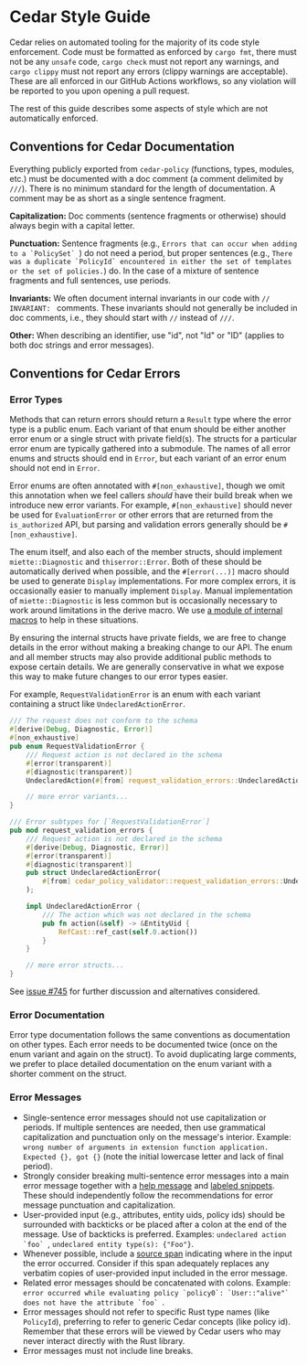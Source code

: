 # Cedar Style Guide

Cedar relies on automated tooling for the majority of its code style enforcement.
Code must be formatted as enforced by `cargo fmt`, there must not be any `unsafe` code, `cargo check` must not report any warnings, and `cargo clippy` must not report any errors (clippy warnings are acceptable).
These are all enforced in our GitHub Actions workflows, so any violation will be reported to you upon opening a pull request.

The rest of this guide describes some aspects of style which are not automatically enforced.

## Conventions for Cedar Documentation

Everything publicly exported from `cedar-policy` (functions, types, modules, etc.) must be documented with a doc comment (a comment delimited by `///`).
There is no minimum standard for the length of documentation. A comment may be as short as a single sentence fragment.

**Capitalization:** Doc comments (sentence fragments or otherwise) should always begin with a capital letter.

**Punctuation:** Sentence fragments (e.g., ``Errors that can occur when adding to a `PolicySet` ``) do not need a period, but
proper sentences (e.g., ``There was a duplicate `PolicyId` encountered in either the set of templates or the set of policies.``) do.
In the case of a mixture of sentence fragments and full sentences, use periods.

**Invariants:** We often document internal invariants in our code with `// INVARIANT: ` comments.
These invariants should not generally be included in doc comments, i.e., they should start with `//` instead of `///`.

**Other:** When describing an identifier, use "id", not "Id" or "ID" (applies to both doc strings and error messages).

## Conventions for Cedar Errors

### Error Types

Methods that can return errors should return a `Result` type where the error type is a public enum.
Each variant of that enum should be either another error enum or a single struct with private field(s).
The structs for a particular error enum are typically gathered into a submodule.
The names of all error enums and structs should end in `Error`, but each variant of an error enum should not end in `Error`.

Error enums are often annotated with `#[non_exhaustive]`, though we omit this annotation when we feel callers _should_ have their build break when we introduce new error variants.
For example, `#[non_exhaustive]` should never be used for `EvaluationError` or other errors that are returned from the `is_authorized` API, but parsing and validation errors generally should be `#[non_exhaustive]`.

The enum itself, and also each of the member structs, should implement `miette::Diagnostic` and `thiserror::Error`.
Both of these should be automatically derived when possible, and the `#[error(...)]` macro should be used to generate `Display` implementations.
For more complex errors, it is occasionally easier to manually implement `Display`.
Manual implementation of `miette::Diagnostic` is less common but is occasionally necessary to work around limitations in the derive macro.
We use [a module of internal macros](https://github.com/cedar-policy/cedar/blob/main/cedar-policy-core/src/error_macros.rs) to help in these situations.

By ensuring the internal structs have private fields, we are free to change details in the error without making a breaking change to our API.
The enum and all member structs may also provide additional public methods to expose certain details.
We are generally conservative in what we expose this way to make future changes to our error types easier.

For example, `RequestValidationError` is an enum with each variant containing a struct like `UndeclaredActionError`.

```rust
/// The request does not conform to the schema
#[derive(Debug, Diagnostic, Error)]
#[non_exhaustive]
pub enum RequestValidationError {
    /// Request action is not declared in the schema
    #[error(transparent)]
    #[diagnostic(transparent)]
    UndeclaredAction(#[from] request_validation_errors::UndeclaredActionError),

    // more error variants...
}

/// Error subtypes for [`RequestValidationError`]
pub mod request_validation_errors {
    /// Request action is not declared in the schema
    #[derive(Debug, Diagnostic, Error)]
    #[error(transparent)]
    #[diagnostic(transparent)]
    pub struct UndeclaredActionError(
        #[from] cedar_policy_validator::request_validation_errors::UndeclaredActionError,
    );

    impl UndeclaredActionError {
        /// The action which was not declared in the schema
        pub fn action(&self) -> &EntityUid {
            RefCast::ref_cast(self.0.action())
        }
    }

    // more error structs...
}
```

See [issue #745](https://github.com/cedar-policy/cedar/issues/745) for further discussion and alternatives considered.

### Error Documentation

Error type documentation follows the same conventions as documentation on other types.
Each error needs to be documented twice (once on the enum variant and again on the struct).
To avoid duplicating large comments, we prefer to place detailed documentation on the enum variant with a shorter comment on the struct.

### Error Messages

* Single-sentence error messages should not use capitalization or periods.
  If multiple sentences are needed, then use grammatical capitalization and punctuation only on the message's interior.
  Example: `wrong number of arguments in extension function application. Expected {}, got {}` (note the initial lowercase letter and lack of final period).
* Strongly consider breaking multi-sentence error messages into a main error message together with a [help message](https://docs.rs/miette/latest/miette/#-help-text) and [labeled snippets](https://docs.rs/miette/latest/miette/#-snippets).
  These should independently follow the recommendations for error message punctuation and capitalization.
* User-provided input (e.g., attributes, entity uids, policy ids) should be surrounded with backticks or be placed after a colon at the end of the message. Use of backticks is preferred. Examples: ``undeclared action `foo` ``, `undeclared entity type(s): {"Foo"}`.
* Whenever possible, include a [source span](https://docs.rs/miette/latest/miette/#-snippets) indicating where in the input the error occurred. Consider if this span adequately replaces any verbatim copies of user-provided input included in the error message.
* Related error messages should be concatenated with colons. Example: ``error occurred while evaluating policy `policy0`: `User::"alive"` does not have the attribute `foo` ``.
* Error messages should not refer to specific Rust type names (like `PolicyId`), preferring to refer to generic Cedar concepts (like policy id). Remember that these errors will be viewed by Cedar users who may never interact directly with the Rust library.
* Error messages must not include line breaks.

